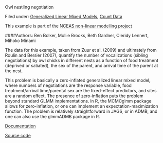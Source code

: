 Owl nestling negotiation

Filed under: [Generalized Linear Mixed Models][1], [Count Data][2]

This example is part of the [NCEAS non-linear modelling project][3]

####Authors: Ben Bolker, Mollie Brooks, Beth Gardner, Cleridy Lennert, Mihoko Minami

The data for this example, taken from Zuur et al. (2009) and ultimately from Roulin and Bersier (2007), quantify the number of vocalizations (sibling negotiations) by owl chicks in different nests as a function of food treatment (deprived or satiated), the sex of the parent, and arrival time of the parent at the nest.

This problem is basically a zero-inflated generalized linear mixed model, where numbers of negotiations are the response variable, food treatment/arrival time/parental sex are the fixed-effect predictors, and sites are a random effect. The presence of zero-inflation puts the problem beyond standard GLMM implementations. In R, the MCMCglmm package allows for zero-inflation, or one can implement an expectation-maximization function. The problem is relatively straightforward in JAGS, or in ADMB, and one can also use the glmmADMB package in R.

[Documentation][4]

[Source code][5]

[1]: ./../
[2]: ./
[3]: https://groups.nceas.ucsb.edu/non-linear-modeling/projects
[4]: https://groups.nceas.ucsb.edu/non-linear-modeling/projects/owls/WRITEUP/owls.pdf
[5]: https://groups.nceas.ucsb.edu/non-linear-modeling/projects/owls
